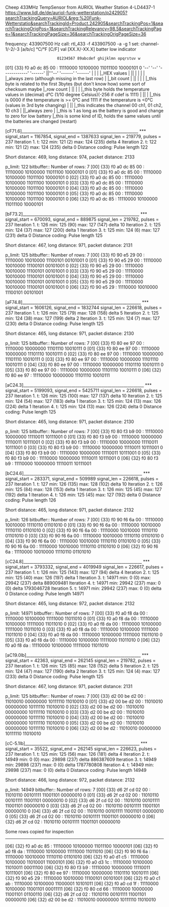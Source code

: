 Cheep 433MHz TempSensor from AURIOL Weather Station 4-LD4437-1
https://www.lidl.de/de/auriol-funk-wetterstation/p242905?searchTrackingQuery=AURIOL&reg;%20Funk-Wetterstatio&searchTrackingId=Product.242905&searchTrackingPos=1&searchTrackingOrigPos=1&searchTrackingRelevancy=98.5&searchTrackingPage=1&searchTrackingPageSize=36&searchTrackingOrigPageSize=36

frequency: 433907500 Hz
call:      rtl_433 -f 433907500 -a -g 1
set:       channel-1/-2/-3 [a/b/c]
	   °C/°F [C/F] val [XX.X/-XX.X]
	   batter low indicator

                           01234567 89abcdef ghijklmn opqrstuv w
[01] {33} f0 a0 dc 85 00 : 11110000 10100000 11011100 10000101 0
'--' '--' '------------'   '------' ||'''--' '------' '------' |
 |    |     |_HEX values      |     || |  |     |        |     |_always zero (although missing in the last row)
 |    |_bit count             |     || |  |     |        |_this byte is related to the first 3bytes (but don't know how) some sort of checksum maybe
 |_row count                  |     || |  |     |_this byte holds the temperature values in (decimal) d°C (1/10 degree Celsius)(-256 if cdef is 1111)
                              |     || |  |_this is 0000 if the temperature is >= 0°C and 1111 if the temperature is <0°C (values in 3rd byte changing)
                              |     || |_this indicates the channel 00 ch1, 01 ch2, 10 ch3
                              |     ||_always zero
                              |     |_this is 1 as long as the battery is good and change to zero for low battery
                              |_this is some kind of ID, holds the same values until the batteries are changed (restart)


[cF71.6]__________________________________________________________
*** signal_start = 1167854, signal_end = 1387633
signal_len = 219779,  pulses = 237
Iteration 1. t: 122    min: 121 (2)    max: 124 (235)    delta 4
Iteration 2. t: 122    min: 121 (2)    max: 124 (235)    delta 0
Distance coding: Pulse length 122

Short distance: 469, long distance: 974, packet distance: 2133

p_limit: 122
bitbuffer:: Number of rows: 7 
[00] {33} f0 a0 dc 85 00 : 11110000 10100000 11011100 10000101 0
[01] {33} f0 a0 dc 85 00 : 11110000 10100000 11011100 10000101 0
[02] {33} f0 a0 dc 85 00 : 11110000 10100000 11011100 10000101 0
[03] {33} f0 a0 dc 85 00 : 11110000 10100000 11011100 10000101 0
[04] {33} f0 a0 dc 85 00 : 11110000 10100000 11011100 10000101 0
[05] {33} f0 a0 dc 85 00 : 11110000 10100000 11011100 10000101 0
[06] {32} f0 a0 dc 85 : 11110000 10100000 11011100 10000101 

[bF73.2]__________________________________________________________
*** signal_start = 670093, signal_end = 889875
signal_len = 219782,  pulses = 237
Iteration 1. t: 126    min: 125 (90)    max: 127 (147)    delta 10
Iteration 2. t: 125    min: 124 (37)    max: 127 (200)    delta 1
Iteration 3. t: 125    min: 124 (6)    max: 127 (231)    delta 0
Distance coding: Pulse length 125

Short distance: 467, long distance: 971, packet distance: 2131

p_limit: 125
bitbuffer:: Number of rows: 7 
[00] {33} f0 90 e5 29 00 : 11110000 10010000 11100101 00101001 0
[01] {33} f0 90 e5 29 00 : 11110000 10010000 11100101 00101001 0
[02] {33} f0 90 e5 29 00 : 11110000 10010000 11100101 00101001 0
[03] {33} f0 90 e5 29 00 : 11110000 10010000 11100101 00101001 0
[04] {33} f0 90 e5 29 00 : 11110000 10010000 11100101 00101001 0
[05] {33} f0 90 e5 29 00 : 11110000 10010000 11100101 00101001 0
[06] {32} f0 90 e5 29 : 11110000 10010000 11100101 00101001 

[aF74.8]___________________________________________________________
*** signal_start = 1606126, signal_end = 1832744
signal_len = 226618,  pulses = 237
Iteration 1. t: 126    min: 125 (79)    max: 128 (158)    delta 5
Iteration 2. t: 125    min: 124 (38)    max: 127 (199)    delta 2
Iteration 3. t: 125    min: 124 (7)    max: 127 (230)    delta 0
Distance coding: Pulse length 125

Short distance: 465, long distance: 971, packet distance: 2130

p_limit: 125
bitbuffer:: Number of rows: 7 
[00] {33} f0 80 ee 97 00 : 11110000 10000000 11101110 10010111 0
[01] {33} f0 80 ee 97 00 : 11110000 10000000 11101110 10010111 0
[02] {33} f0 80 ee 97 00 : 11110000 10000000 11101110 10010111 0
[03] {33} f0 80 ee 97 00 : 11110000 10000000 11101110 10010111 0
[04] {33} f0 80 ee 97 00 : 11110000 10000000 11101110 10010111 0
[05] {33} f0 80 ee 97 00 : 11110000 10000000 11101110 10010111 0
[06] {32} f0 80 ee 97 : 11110000 10000000 11101110 10010111 

[aC24.3]____________________________________________________________
*** signal_start = 5199093, signal_end = 5425711
signal_len = 226618,  pulses = 237
Iteration 1. t: 126    min: 125 (100)    max: 127 (137)    delta 10
Iteration 2. t: 125    min: 124 (54)    max: 127 (183)    delta 1
Iteration 3. t: 125    min: 124 (13)    max: 126 (224)    delta 1
Iteration 4. t: 125    min: 124 (13)    max: 126 (224)    delta 0
Distance coding: Pulse length 125

Short distance: 465, long distance: 971, packet distance: 2130

p_limit: 125
bitbuffer:: Number of rows: 7 
[00] {33} f0 80 f3 b9 00 : 11110000 10000000 11110011 10111001 0
[01] {33} f0 80 f3 b9 00 : 11110000 10000000 11110011 10111001 0
[02] {33} f0 80 f3 b9 00 : 11110000 10000000 11110011 10111001 0
[03] {33} f0 80 f3 b9 00 : 11110000 10000000 11110011 10111001 0
[04] {33} f0 80 f3 b9 00 : 11110000 10000000 11110011 10111001 0
[05] {33} f0 80 f3 b9 00 : 11110000 10000000 11110011 10111001 0
[06] {32} f0 80 f3 b9 : 11110000 10000000 11110011 10111001 

[bC24.6]___________________________________________________________
*** signal_start = 283371, signal_end = 509989
signal_len = 226618,  pulses = 237
Iteration 1. t: 127    min: 126 (135)    max: 128 (102)    delta 10
Iteration 2. t: 126    min: 125 (84)    max: 128 (153)    delta 1
Iteration 3. t: 126    min: 125 (45)    max: 127 (192)    delta 1
Iteration 4. t: 126    min: 125 (45)    max: 127 (192)    delta 0
Distance coding: Pulse length 126

Short distance: 465, long distance: 971, packet distance: 2132

p_limit: 126
bitbuffer:: Number of rows: 7 
[00] {33} f0 90 f6 6a 00 : 11110000 10010000 11110110 01101010 0
[01] {33} f0 90 f6 6a 00 : 11110000 10010000 11110110 01101010 0
[02] {33} f0 90 f6 6a 00 : 11110000 10010000 11110110 01101010 0
[03] {33} f0 90 f6 6a 00 : 11110000 10010000 11110110 01101010 0
[04] {33} f0 90 f6 6a 00 : 11110000 10010000 11110110 01101010 0
[05] {33} f0 90 f6 6a 00 : 11110000 10010000 11110110 01101010 0
[06] {32} f0 90 f6 6a : 11110000 10010000 11110110 01101010 

[cC24.8]___________________________________________________________
*** signal_start = 3793332, signal_end = 4019949
signal_len = 226617,  pulses = 237
Iteration 1. t: 126    min: 125 (143)    max: 127 (94)    delta 4
Iteration 2. t: 125    min: 125 (40)    max: 126 (197)    delta 1
Iteration 3. t: 14971    min: 0 (0)    max: 29942 (237)    delta 889009481
Iteration 4. t: 14971    min: 29942 (237)    max: 0 (0)    delta 1793046728
Iteration 5. t: 14971    min: 29942 (237)    max: 0 (0)    delta 0
Distance coding: Pulse length 14971

Short distance: 465, long distance: 972, packet distance: 2132

p_limit: 14971
bitbuffer:: Number of rows: 7 
[00] {33} f0 a0 f8 da 00 : 11110000 10100000 11111000 11011010 0
[01] {33} f0 a0 f8 da 00 : 11110000 10100000 11111000 11011010 0
[02] {33} f0 a0 f8 da 00 : 11110000 10100000 11111000 11011010 0
[03] {33} f0 a0 f8 da 00 : 11110000 10100000 11111000 11011010 0
[04] {33} f0 a0 f8 da 00 : 11110000 10100000 11111000 11011010 0
[05] {33} f0 a0 f8 da 00 : 11110000 10100000 11111000 11011010 0
[06] {32} f0 a0 f8 da : 11110000 10100000 11111000 11011010 

[aC19.0lb]_________________________________________________________
*** signal_start = 42363, signal_end = 262145
signal_len = 219782,  pulses = 237
Iteration 1. t: 126    min: 125 (85)    max: 128 (152)    delta 5
Iteration 2. t: 125    min: 124 (47)    max: 127 (190)    delta 2
Iteration 3. t: 125    min: 124 (4)    max: 127 (233)    delta 0
Distance coding: Pulse length 125

Short distance: 467, long distance: 971, packet distance: 2131

p_limit: 125
bitbuffer:: Number of rows: 7 
[00] {33} d2 00 be d2 00 : 11010010 00000000 10111110 11010010 0
[01] {33} d2 00 be d2 00 : 11010010 00000000 10111110 11010010 0
[02] {33} d2 00 be d2 00 : 11010010 00000000 10111110 11010010 0
[03] {33} d2 00 be d2 00 : 11010010 00000000 10111110 11010010 0
[04] {33} d2 00 be d2 00 : 11010010 00000000 10111110 11010010 0
[05] {33} d2 00 be d2 00 : 11010010 00000000 10111110 11010010 0
[06] {32} d2 00 be d2 : 11010010 00000000 10111110 11010010 

[cC-5.1lb]_________________________________________________________
*** signal_start = 35522, signal_end = 262145
signal_len = 226623,  pulses = 237
Iteration 1. t: 125    min: 125 (56)    max: 126 (181)    delta 4
Iteration 2. t: 14949    min: 0 (0)    max: 29898 (237)    delta 886387609
Iteration 3. t: 14949    min: 29898 (237)    max: 0 (0)    delta 1787780808
Iteration 4. t: 14949    min: 29898 (237)    max: 0 (0)    delta 0
Distance coding: Pulse length 14949

Short distance: 466, long distance: 972, packet distance: 2132

p_limit: 14949
bitbuffer:: Number of rows: 7 
[00] {33} d6 2f cd 02 00 : 11010110 00101111 11001101 00000010 0
[01] {33} d6 2f cd 02 00 : 11010110 00101111 11001101 00000010 0
[02] {33} d6 2f cd 02 00 : 11010110 00101111 11001101 00000010 0
[03] {33} d6 2f cd 02 00 : 11010110 00101111 11001101 00000010 0
[04] {33} d6 2f cd 02 00 : 11010110 00101111 11001101 00000010 0
[05] {33} d6 2f cd 02 00 : 11010110 00101111 11001101 00000010 0
[06] {32} d6 2f cd 02 : 11010110 00101111 11001101 00000010 


Some rows copied for inspection
___________________________________________________________________
[06] {32} f0 a0 dc 85 : 11110000 10100000 11011100 10000101
[06] {32} f0 a0 f8 da : 11110000 10100000 11111000 11011010
[06] {32} f0 90 f6 6a : 11110000 10010000 11110110 01101010
[06] {32} f0 a0 d1 c5 : 11110000 10100000 11010001 11000101
[06] {32} f0 a0 d3 1c : 11110000 10100000 11010011 00011100
[06] {32} f0 80 f3 b9 : 11110000 10000000 11110011 10111001 
[06] {32} f0 80 ee 97 : 11110000 10000000 11101110 10010111
[06] {32} f0 90 e5 29 : 11110000 10010000 11100101 00101001 
[06] {32} f0 a0 c1 ab : 11110000 10100000 11000001 10101011 
[06] {32} f0 a0 cd 1f : 11110000 10100000 11001101 00011111
[06] {32} f0 80 cd 66 : 11110000 10000000 11001101 01100110 
[06] {32} d6 2f cd 02 : 11010110 00101111 11001101 00000010
[06] {32} d2 00 be d2 : 11010010 00000000 10111110 11010010

